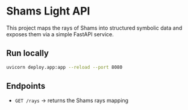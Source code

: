 # Shams Light API

This project maps the rays of Shams into structured symbolic data and exposes them via a simple FastAPI service.

## Run locally

```bash
uvicorn deploy.app:app --reload --port 8080
```

## Endpoints
- `GET /rays` → returns the Shams rays mapping
